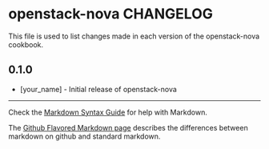 openstack-nova CHANGELOG
========================

This file is used to list changes made in each version of the openstack-nova cookbook.

0.1.0
-----
- [your_name] - Initial release of openstack-nova

- - -
Check the [Markdown Syntax Guide](http://daringfireball.net/projects/markdown/syntax) for help with Markdown.

The [Github Flavored Markdown page](http://github.github.com/github-flavored-markdown/) describes the differences between markdown on github and standard markdown.
